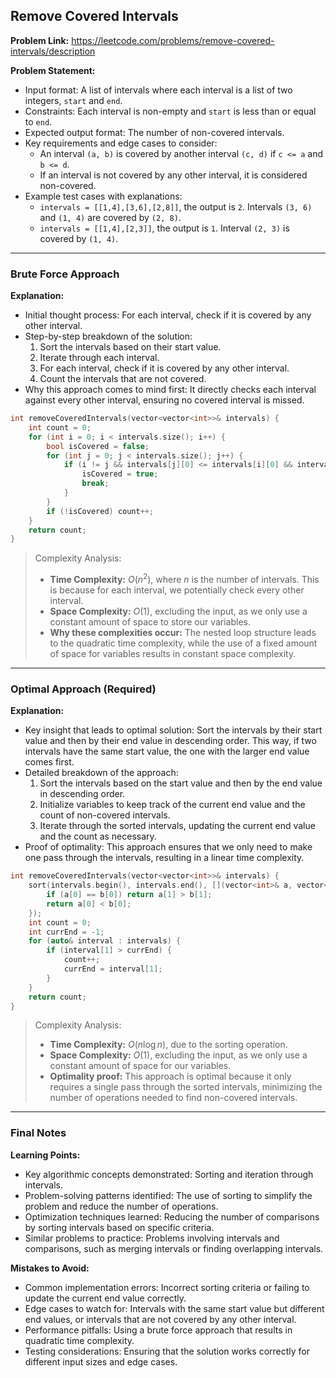 ## Remove Covered Intervals

**Problem Link:** https://leetcode.com/problems/remove-covered-intervals/description

**Problem Statement:**
- Input format: A list of intervals where each interval is a list of two integers, `start` and `end`.
- Constraints: Each interval is non-empty and `start` is less than or equal to `end`.
- Expected output format: The number of non-covered intervals.
- Key requirements and edge cases to consider:
  - An interval `(a, b)` is covered by another interval `(c, d)` if `c <= a` and `b <= d`.
  - If an interval is not covered by any other interval, it is considered non-covered.
- Example test cases with explanations:
  - `intervals = [[1,4],[3,6],[2,8]]`, the output is `2`. Intervals `(3, 6)` and `(1, 4)` are covered by `(2, 8)`.
  - `intervals = [[1,4],[2,3]]`, the output is `1`. Interval `(2, 3)` is covered by `(1, 4)`.

---

### Brute Force Approach

**Explanation:**
- Initial thought process: For each interval, check if it is covered by any other interval.
- Step-by-step breakdown of the solution:
  1. Sort the intervals based on their start value.
  2. Iterate through each interval.
  3. For each interval, check if it is covered by any other interval.
  4. Count the intervals that are not covered.
- Why this approach comes to mind first: It directly checks each interval against every other interval, ensuring no covered interval is missed.

```cpp
int removeCoveredIntervals(vector<vector<int>>& intervals) {
    int count = 0;
    for (int i = 0; i < intervals.size(); i++) {
        bool isCovered = false;
        for (int j = 0; j < intervals.size(); j++) {
            if (i != j && intervals[j][0] <= intervals[i][0] && intervals[i][1] <= intervals[j][1]) {
                isCovered = true;
                break;
            }
        }
        if (!isCovered) count++;
    }
    return count;
}
```

> Complexity Analysis:
> - **Time Complexity:** $O(n^2)$, where $n$ is the number of intervals. This is because for each interval, we potentially check every other interval.
> - **Space Complexity:** $O(1)$, excluding the input, as we only use a constant amount of space to store our variables.
> - **Why these complexities occur:** The nested loop structure leads to the quadratic time complexity, while the use of a fixed amount of space for variables results in constant space complexity.

---

### Optimal Approach (Required)

**Explanation:**
- Key insight that leads to optimal solution: Sort the intervals by their start value and then by their end value in descending order. This way, if two intervals have the same start value, the one with the larger end value comes first.
- Detailed breakdown of the approach:
  1. Sort the intervals based on the start value and then by the end value in descending order.
  2. Initialize variables to keep track of the current end value and the count of non-covered intervals.
  3. Iterate through the sorted intervals, updating the current end value and the count as necessary.
- Proof of optimality: This approach ensures that we only need to make one pass through the intervals, resulting in a linear time complexity.

```cpp
int removeCoveredIntervals(vector<vector<int>>& intervals) {
    sort(intervals.begin(), intervals.end(), [](vector<int>& a, vector<int>& b) {
        if (a[0] == b[0]) return a[1] > b[1];
        return a[0] < b[0];
    });
    int count = 0;
    int currEnd = -1;
    for (auto& interval : intervals) {
        if (interval[1] > currEnd) {
            count++;
            currEnd = interval[1];
        }
    }
    return count;
}
```

> Complexity Analysis:
> - **Time Complexity:** $O(n \log n)$, due to the sorting operation.
> - **Space Complexity:** $O(1)$, excluding the input, as we only use a constant amount of space for our variables.
> - **Optimality proof:** This approach is optimal because it only requires a single pass through the sorted intervals, minimizing the number of operations needed to find non-covered intervals.

---

### Final Notes

**Learning Points:**
- Key algorithmic concepts demonstrated: Sorting and iteration through intervals.
- Problem-solving patterns identified: The use of sorting to simplify the problem and reduce the number of operations.
- Optimization techniques learned: Reducing the number of comparisons by sorting intervals based on specific criteria.
- Similar problems to practice: Problems involving intervals and comparisons, such as merging intervals or finding overlapping intervals.

**Mistakes to Avoid:**
- Common implementation errors: Incorrect sorting criteria or failing to update the current end value correctly.
- Edge cases to watch for: Intervals with the same start value but different end values, or intervals that are not covered by any other interval.
- Performance pitfalls: Using a brute force approach that results in quadratic time complexity.
- Testing considerations: Ensuring that the solution works correctly for different input sizes and edge cases.